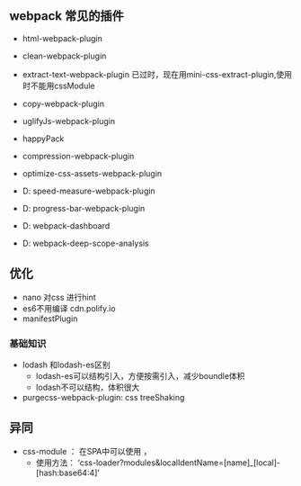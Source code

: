 ## webpack 常见的插件

- html-webpack-plugin
- clean-webpack-plugin
- extract-text-webpack-plugin 已过时，现在用mini-css-extract-plugin,使用时不能用cssModule
- copy-webpack-plugin

- uglifyJs-webpack-plugin
- happyPack
- compression-webpack-plugin
- optimize-css-assets-webpack-plugin

- D: speed-measure-webpack-plugin
- D: progress-bar-webpack-plugin
- D: webpack-dashboard
- D: webpack-deep-scope-analysis  

## 优化
- nano 对css 进行hint
- es6不用编译  cdn.polify.io
- manifestPlugin




### 基础知识
- lodash 和lodash-es区别
  + lodash-es可以结构引入，方便按需引入，减少boundle体积
  + lodash不可以结构，体积很大
- purgecss-webpack-plugin: css treeShaking


## 异同
- css-module  ： 在SPA中可以使用 ，
  + 使用方法： ‘css-loader?modules&localIdentName=[name]_[local]-[hash:base64:4]’
